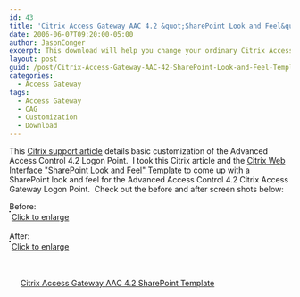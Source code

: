 ```yaml
---
id: 43
title: 'Citrix Access Gateway AAC 4.2 &quot;SharePoint Look and Feel&quot; Template'
date: 2006-06-07T09:20:00-05:00
author: JasonConger
excerpt: This download will help you change your ordinary Citrix Access Gateway with Advanced Access Control Logon Point into a SharePoint looking Logon Point.
layout: post
guid: /post/Citrix-Access-Gateway-AAC-42-SharePoint-Look-and-Feel-Template.aspx
categories:
  - Access Gateway
tags:
  - Access Gateway
  - CAG
  - Customization
  - Download
---
```

<p>This <a href="http://support.citrix.com/article/CTX108617&amp;searchID=20966991">Citrix support article</a> details basic customization of the Advanced Access Control 4.2 Logon Point.&nbsp; I took this Citrix article and the <a href="http://www.jasonconger.com/ShowPost.aspx?strID=e93b7f6d-906a-4b50-b5c8-05d6361372a5">Citrix Web Interface "SharePoint Look and Feel" Template</a> to come up with a SharePoint look and feel for the Advanced Access Control 4.2 Citrix Access Gateway Logon Point.&nbsp; Check out the before and after screen shots below:</p>
<p>Before:<br /><img style="border: 1px solid #000;" src="http://www.jasonconger.com/images/articleImages/AACCustomize/AAC_before_small.gif" alt="" /><br /><img src="http://www.jasonconger.com/images/magnify.gif" alt="" align="absBottom" /> <a class="enlarge" href="http://www.jasonconger.com/images/articleImages/AACCustomize/AAC_before.gif" target="_blank">Click to enlarge</a> <br /><br />After: <br /><img style="border: 1px solid #000;" src="http://www.jasonconger.com/images/articleImages/AACCustomize/AAC_after_small.gif" alt="" /> <br /><img src="http://www.jasonconger.com/images/magnify.gif" alt="" align="absBottom" /> <a class="enlarge" href="http://www.jasonconger.com/images/articleImages/AACCustomize/AAC_after.gif" target="_blank">Click to enlarge</a></p>
<p><br /><br /><img src="http://www.jasonconger.com/images/zip_small.gif" alt="" width="16" height="16" align="absBottom" /> <a href="http://www.jasonconger.com/downloads/JasonConger.com_ACC_SPS.zip">Citrix Access Gateway AAC 4.2 SharePoint Template</a></p>